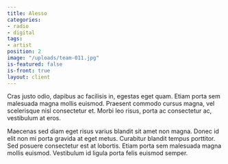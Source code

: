 ```yaml
---
title: Alesso
categories:
- radio
- digital
tags:
- artist
position: 2
image: "/uploads/team-011.jpg"
is-featured: false
is-front: true
layout: client
---
```


Cras justo odio, dapibus ac facilisis in, egestas eget quam. Etiam porta sem malesuada magna mollis euismod. Praesent commodo cursus magna, vel scelerisque nisl consectetur et. Morbi leo risus, porta ac consectetur ac, vestibulum at eros.

Maecenas sed diam eget risus varius blandit sit amet non magna. Donec id elit non mi porta gravida at eget metus. Curabitur blandit tempus porttitor. Sed posuere consectetur est at lobortis. Etiam porta sem malesuada magna mollis euismod. Vestibulum id ligula porta felis euismod semper.